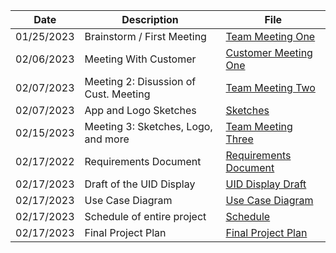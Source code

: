 |   Date   |        Description        |                     File                     |
|----------|---------------------------|----------------------------------------------|
|01/25/2023| Brainstorm / First Meeting|    [Team Meeting One](./Team_Meeting_One)    |
|02/06/2023| Meeting With Customer     |[Customer Meeting One](./Customer_Meeting_One)|
|02/07/2023| Meeting 2: Disussion of Cust. Meeting| [Team Meeting Two](./Team_Meeting_Two)|
|02/07/2023| App and Logo Sketches     | [Sketches](./Sketches)                       |
|02/15/2023| Meeting 3: Sketches, Logo, and more |[Team Meeting Three](./Team_Meeting_Three)|
|02/17/2022| Requirements Document     | [Requirements Document](./Requirements_Document)|
|02/17/2023| Draft of the UID Display  | [UID Display Draft](./UID_Display_Draft)     |
|02/17/2023| Use Case Diagram          | [Use Case Diagram](./Use_Case_Diagram)       |
|02/17/2023| Schedule of entire project| [Schedule](./Schedule)                       |
|02/17/2023| Final Project Plan        | [Final Project Plan](./Final_Project_Plan)   |
